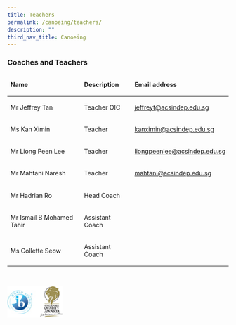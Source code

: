```yaml
---
title: Teachers
permalink: /canoeing/teachers/
description: ""
third_nav_title: Canoeing
---
```

### Coaches and Teachers

<table width="803">
<thead>
<tr>
<td>
<p><strong>Name</strong></p>
</td>
<td>
<p><strong>Description</strong></p>
</td>
<td>
<p><strong>Email address</strong></p>
</td>
</tr>
</thead>
<tbody>
<tr>
<td>
<p>Mr Jeffrey Tan</p>
</td>
<td>
<p>Teacher OIC</p>
</td>
<td>
<p><a href="mailto:jeffreyt@acsindep.edu.sg">jeffreyt@acsindep.edu.sg</a></p>
</td>
</tr>
<tr>
<td>
<p>Ms Kan Ximin</p>
</td>
<td>
<p>Teacher</p>
</td>
<td>
<p><a href="mailto:kanximin@acsindep.edu.sg">kanximin@acsindep.edu.sg</a></p>
</td>
</tr>
<tr>
<td>
<p>Mr Liong Peen Lee</p>
</td>
<td>
<p>Teacher</p>
</td>
<td>
<p><a href="mailto:liongpeenlee@acsindep.edu.sg">liongpeenlee@acsindep.edu.sg</a></p>
</td>
</tr>
<tr>
<td>
<p>Mr Mahtani Naresh</p>
</td>
<td>
<p>Teacher</p>
</td>
<td>
<p><a href="mailto:mahtani@acsindep.edu.sg">mahtani@acsindep.edu.sg</a></p>
</td>
</tr>
<tr>
<td>
<p>Mr Hadrian Ro</p>
</td>
<td>
<p>Head Coach</p>
</td>
<td>&nbsp;</td>
</tr>
<tr>
<td>
<p>Mr Ismail B Mohamed Tahir</p>
</td>
<td>
<p>Assistant Coach</p>
</td>
<td>&nbsp;</td>
</tr>
<tr>
<td>
<p>Ms Collette Seow</p>
</td>
<td>
<p>Assistant Coach</p>
</td>
<td>&nbsp;</td>
</tr>
</tbody>
</table>
<p>&nbsp;</p>

<img src="/images/WorldSchool.jpg" style="width:25%">
